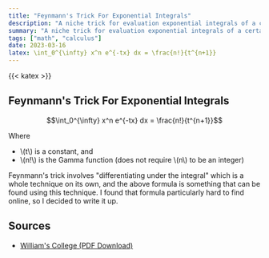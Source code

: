 ```yaml
---
title: "Feynmann's Trick For Exponential Integrals"
description: "A niche trick for evaluation exponential integrals of a certain form."
summary: "A niche trick for evaluation exponential integrals of a certain form."
tags: ["math", "calculus"]
date: 2023-03-16
latex: \int_0^{\infty} x^n e^{-tx} dx = \frac{n!}{t^{n+1}}
---
```

{{< katex >}}

## Feynmann's Trick For Exponential Integrals
$$\int_0^{\infty} x^n e^{-tx} dx = \frac{n!}{t^{n+1}}$$

Where
* \\(t\\) is a constant, and
* \\(n!\\) is the Gamma function (does not require \\(n\\) to be an integer)

Feynmann's trick involves "differentiating under the integral" which is a whole technique on its own, and the above formula is something that can be found using this technique.
I found that formula particularly hard to find online, so I decided to write it up.

## Sources
- [William's College (PDF Download)](https://www.google.com/url?sa=t&rct=j&q=&esrc=s&source=web&cd=&ved=2ahUKEwi3t_De6eH9AhVzJH0KHZZRAqEQFnoECAoQAQ&url=https%3A%2F%2Fweb.williams.edu%2FMathematics%2Flg5%2FFeynman.pdf&usg=AOvVaw3M8KPQi7yOMURJvX58YdNj)
